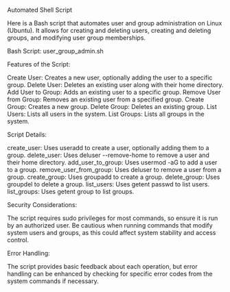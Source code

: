 Automated Shell Script

Here is a Bash script that automates user and group administration on Linux (Ubuntu). It allows for creating and deleting users, creating and deleting groups, and modifying user group memberships.

Bash Script: user_group_admin.sh

Features of the Script:

Create User: Creates a new user, optionally adding the user to a specific group.
Delete User: Deletes an existing user along with their home directory.
Add User to Group: Adds an existing user to a specific group.
Remove User from Group: Removes an existing user from a specified group.
Create Group: Creates a new group.
Delete Group: Deletes an existing group.
List Users: Lists all users in the system.
List Groups: Lists all groups in the system.

Script Details:

create_user: Uses useradd to create a user, optionally adding them to a group.
delete_user: Uses deluser --remove-home to remove a user and their home directory.
add_user_to_group: Uses usermod -aG to add a user to a group.
remove_user_from_group: Uses deluser to remove a user from a group.
create_group: Uses groupadd to create a group.
delete_group: Uses groupdel to delete a group.
list_users: Uses getent passwd to list users.
list_groups: Uses getent group to list groups.

Security Considerations:

The script requires sudo privileges for most commands, so ensure it is run by an authorized user.
Be cautious when running commands that modify system users and groups, as this could affect system stability and access control.

Error Handling:

The script provides basic feedback about each operation, but error handling can be enhanced by checking for specific error codes from the system commands if necessary.

